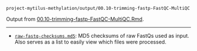 `project-mytilus-methylation/output/00.10-trimming-fastp-FastQC-MultiQC`

Output from [00.10-trimming-fastp-FastQC-MultiQC.Rmd](../../code/00.10-trimming-fastp-FastQC-MultiQC.Rmd).

---

- [`raw-fastq-checksums.md5`](./raw-fastq-checksums.md5): MD5 checksums of raw FastQs used as input. Also serves as a list to easily view which files were processed.
